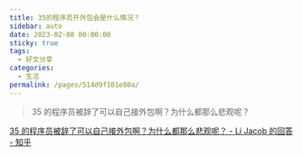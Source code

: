 ```yaml
---
title: 35的程序员开外包会是什么情况？
sidebar: auto
date: 2023-02-08 00:00:00
sticky: true
tags: 
  - 好文分享
categories: 
  - 生活
permalink: /pages/514d9f101e80a/
---
```


> 35 的程序员被辞了可以自己接外包啊？为什么都那么悲观呢？

<!-- more -->

[35 的程序员被辞了可以自己接外包啊？为什么都那么悲观呢？ - Li Jacob 的回答 - 知乎](https://www.zhihu.com/question/423307803/answer/1605907569)
